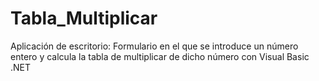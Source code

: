 # Tabla_Multiplicar
Aplicación de escritorio:  Formulario en el que se introduce un número entero y calcula la tabla de multiplicar de dicho número con Visual Basic .NET
